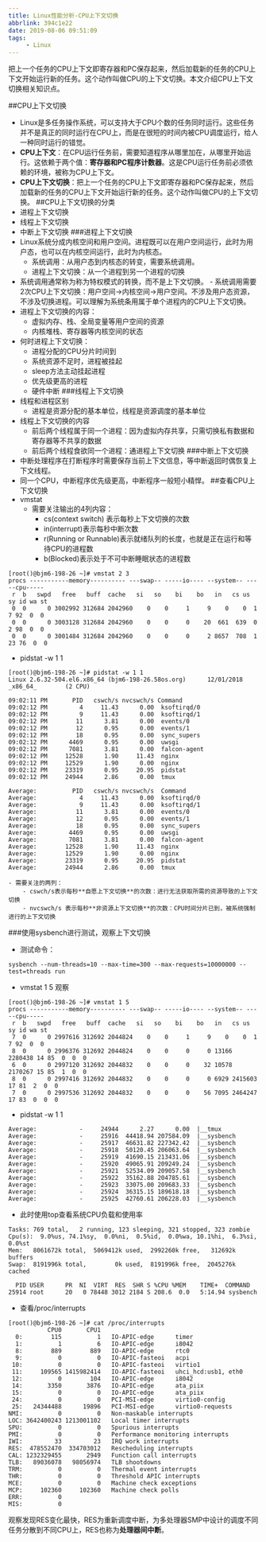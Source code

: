 ```yaml
---
title: Linux性能分析-CPU上下文切换
abbrlink: 394c1e22
date: 2019-08-06 09:51:09
tags:
     - Linux
---
```

<div class="excerpt">
	把上一个任务的CPU上下文即寄存器和PC保存起来，然后加载新的任务的CPU上下文开始运行新的任务。这个动作叫做CPU的上下文切换。本文介绍CPU上下文切换相关知识点。
</div>

<!-- more -->

##CPU上下文切换
- Linux是多任务操作系统，可以支持大于CPU个数的任务同时运行。这些任务并不是真正的同时运行在CPU上，而是在很短的时间内被CPU调度运行，给人一种同时运行的错觉。
- **CPU上下文**：在CPU运行任务前，需要知道程序从哪里加在，从哪里开始运行。这依赖于两个值：**寄存器和PC程序计数器**。这是CPU运行任务前必须依赖的环境，被称为CPU上下文。
- **CPU上下文切换**：把上一个任务的CPU上下文即寄存器和PC保存起来，然后加载新的任务的CPU上下文开始运行新的任务。这个动作叫做CPU的上下文切换。
##CPU上下文切换的分类
- 进程上下文切换
- 线程上下文切换
- 中断上下文切换
###进程上下文切换
- Linux系统分成内核空间和用户空间。进程既可以在用户空间运行，此时为用户态，也可以在内核空间运行，此时为内核态。
    - 系统调用：从用户态到内核态的转变，需要系统调用。
    - 进程上下文切换：从一个进程到另一个进程的切换
- 系统调用通常称为称为特权模式的转换，而不是上下文切换。
        - 系统调用需要2次CPU上下文切换：用户空间->内核空间->用户空间。不涉及用户态资源，不涉及切换进程。可以理解为系统条用属于单个进程内的CPU上下文切换。
- 进程上下文切换的内容：
    - 虚拟内存、栈、全局变量等用户空间的资源
    - 内核堆栈、寄存器等内核空间的状态
- 何时进程上下文切换：
    - 进程分配的CPU分片时间到
    - 系统资源不足时，进程被挂起
    - sleep方法主动挂起进程
    - 优先级更高的进程
    - 硬件中断
###线程上下文切换
- 线程和进程区别
    - 进程是资源分配的基本单位，线程是资源调度的基本单位
- 线程上下文切换的内容
    - 前后两个线程属于同一个进程：因为虚拟内存共享，只需切换私有数据和寄存器等不共享的数据
    - 前后两个线程食欲同一个进程：通进程上下文切换
###中断上下文切换
- 中断处理程序在打断程序时需要保存当前上下文信息，等中断返回时偶恢复上下文线程。
- 同一个CPU，中断程序优先级更高，中断程序一般短小精悍。
##查看CPU上下文切换
- vmstat
    - 需要关注输出的4列内容：
        - cs(context switch) 表示每秒上下文切换的次数
        - in(interrupt)表示每秒中断次数
        - r(Running or Runnable)表示就绪队列的长度，也就是正在运行和等待CPU的进程数
        - b(Blocked)表示处于不可中断睡眠状态的进程数
```
[root()@bjm6-198-26 ~]# vmstat 2 3
procs -----------memory---------- ---swap-- -----io---- --system-- -----cpu-----
 r  b   swpd   free   buff  cache   si   so    bi    bo   in   cs us sy id wa st
 0  0      0 3002992 312684 2042960    0    0     1     9    0    0  1  7 92  0  0
 0  0      0 3003128 312684 2042960    0    0     0    20  661  639  0  2 98  0  0
 0  0      0 3001484 312684 2042960    0    0     0     2 8657  708  1 23 76  0  0
```
- pidstat -w 1 1
```
[root()@bjm6-198-26 ~]# pidstat -w 1 1
Linux 2.6.32-504.el6.x86_64 (bjm6-198-26.58os.org)      12/01/2018      _x86_64_        (2 CPU)

09:02:11 PM       PID   cswch/s nvcswch/s Command
09:02:12 PM         4     11.43      0.00  ksoftirqd/0
09:02:12 PM         9     11.43      0.00  ksoftirqd/1
09:02:12 PM        11      3.81      0.00  events/0
09:02:12 PM        12      0.95      0.00  events/1
09:02:12 PM        18      0.95      0.00  sync_supers
09:02:12 PM      4469      0.95      0.00  uwsgi
09:02:12 PM      7081      3.81      0.00  falcon-agent
09:02:12 PM     12528      1.90     11.43  nginx
09:02:12 PM     12529      1.90      0.00  nginx
09:02:12 PM     23319      0.95     20.95  pidstat
09:02:12 PM     24944      2.86      0.00  tmux

Average:          PID   cswch/s nvcswch/s  Command
Average:            4     11.43      0.00  ksoftirqd/0
Average:            9     11.43      0.00  ksoftirqd/1
Average:           11      3.81      0.00  events/0
Average:           12      0.95      0.00  events/1
Average:           18      0.95      0.00  sync_supers
Average:         4469      0.95      0.00  uwsgi
Average:         7081      3.81      0.00  falcon-agent
Average:        12528      1.90     11.43  nginx
Average:        12529      1.90      0.00  nginx
Average:        23319      0.95     20.95  pidstat
Average:        24944      2.86      0.00  tmux
```
    - 需要关注的两列：
        - cswch/s表示每秒**自愿上下文切换**的次数：进行无法获取所需的资源导致的上下文切换
        - nvcswch/s 表示每秒**非资源上下文切换**的次数：CPU时间分片已到，被系统强制进行的上下文切换

###使用sysbench进行测试，观察上下文切换
- 测试命令：
```
sysbench --num-threads=10 --max-time=300 --max-requests=10000000 --test=threads run
```
- vmstat 1 5 观察
```
[root()@bjm6-198-26 ~]# vmstat 1 5
procs -----------memory---------- ---swap-- -----io---- --system-- -----cpu-----
 r  b   swpd   free   buff  cache   si   so    bi    bo   in   cs us sy id wa st
 7  0      0 2997616 312692 2044824    0    0     1     9    0    0  1  7 92  0  0
 8  0      0 2996376 312692 2044824    0    0     0     0 13166 2280438 14 85  0  0  0
 6  0      0 2997120 312692 2044832    0    0     0    32 10578 2170267 15 85  1  0  0
 8  0      0 2997416 312692 2044832    0    0     0     0 6929 2415603 17 81  2  0  0
 7  0      0 2997536 312692 2044832    0    0     0    56 7095 2464247 17 83  0  0  0
```
- pidstat -w 1 1
```
Average:            -     24944      2.27      0.00  |__tmux
Average:            -     25916  44418.94 207584.09  |__sysbench
Average:            -     25917  46631.82 227342.42  |__sysbench
Average:            -     25918  50120.45 206063.64  |__sysbench
Average:            -     25919  41690.15 213431.06  |__sysbench
Average:            -     25920  49065.91 209249.24  |__sysbench
Average:            -     25921  52534.09 209057.58  |__sysbench
Average:            -     25922  35162.88 204785.61  |__sysbench
Average:            -     25923  33075.00 209683.33  |__sysbench
Average:            -     25924  36315.15 189618.18  |__sysbench
Average:            -     25925  42760.61 206228.03  |__sysbench
```
- 此时使用top查看系统CPU负载和使用率
```
Tasks: 769 total,   2 running, 123 sleeping, 321 stopped, 323 zombie
Cpu(s):  9.0%us, 74.1%sy,  0.0%ni,  0.5%id,  0.0%wa, 10.1%hi,  6.3%si,  0.0%st
Mem:   8061672k total,  5069412k used,  2992260k free,   312692k buffers
Swap:  8191996k total,        0k used,  8191996k free,  2045276k cached

  PID USER      PR  NI  VIRT  RES  SHR S %CPU %MEM    TIME+  COMMAND                                                             
25914 root      20   0 78448 3012 2184 S 208.6  0.0   5:14.94 sysbench
```
- 查看/proc/interrupts
```
[root()@bjm6-198-26 ~]# cat /proc/interrupts 
           CPU0       CPU1       
  0:        115          1   IO-APIC-edge      timer
  1:          1          6   IO-APIC-edge      i8042
  8:        889        889   IO-APIC-edge      rtc0
  9:          0          0   IO-APIC-fasteoi   acpi
 10:          0          0   IO-APIC-fasteoi   virtio1
 11:     109565 1415982414   IO-APIC-fasteoi   uhci_hcd:usb1, eth0
 12:          0        104   IO-APIC-edge      i8042
 14:       3350       3876   IO-APIC-edge      ata_piix
 15:          0          0   IO-APIC-edge      ata_piix
 24:          0          0   PCI-MSI-edge      virtio0-config
 25:   24344488      19896   PCI-MSI-edge      virtio0-requests
NMI:          0          0   Non-maskable interrupts
LOC: 3642400243 1213001102   Local timer interrupts
SPU:          0          0   Spurious interrupts
PMI:          0          0   Performance monitoring interrupts
IWI:         33         23   IRQ work interrupts
RES:  478552470  334703012   Rescheduling interrupts
CAL: 1232329455       2949   Function call interrupts
TLB:   89036078   98056974   TLB shootdowns
TRM:          0          0   Thermal event interrupts
THR:          0          0   Threshold APIC interrupts
MCE:          0          0   Machine check exceptions
MCP:     102360     102360   Machine check polls
ERR:          0
MIS:          0

```
观察发现RES变化最快，RES为重新调度中断，为多处理器SMP中设计的调度不同任务分散到不同CPU上，RES也称为**处理器间中断**。




